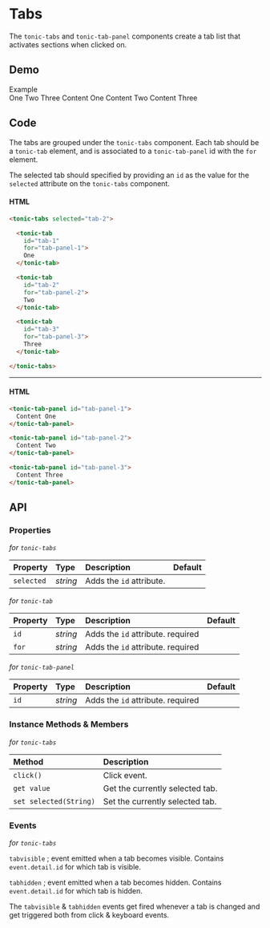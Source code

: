 # Tabs
The `tonic-tabs` and `tonic-tab-panel` components create a tab list that activates sections when clicked on.

## Demo

<div class="example">
  <div class="header">Example</div>
  <div class="content">
    <tonic-tabs selected="tab-2">
      <tonic-tab
        id="tab-1"
        for="tab-panel-1">One</tonic-tab>
      <tonic-tab
        id="tab-2"
        for="tab-panel-2">Two</tonic-tab>
      <tonic-tab
        id="tab-3"
        for="tab-panel-3">Three</tonic-tab>
    </tonic-tabs>
    <tonic-tab-panel id="tab-panel-1">
      Content One
    </tonic-tab-panel>
    <tonic-tab-panel id="tab-panel-2">
      Content Two
    </tonic-tab-panel>
    <tonic-tab-panel id="tab-panel-3">
      Content Three
    </tonic-tab-panel>
  </div>
</div>

## Code

The tabs are grouped under the `tonic-tabs` component. Each tab should be a
`tonic-tab` element, and is associated to a `tonic-tab-panel` id with the
`for` element.

The selected tab should specified by providing an `id` as the value
for the `selected` attribute on the `tonic-tabs` component.

#### HTML
```html
<tonic-tabs selected="tab-2">

  <tonic-tab
    id="tab-1"
    for="tab-panel-1">
    One
  </tonic-tab>

  <tonic-tab
    id="tab-2"
    for="tab-panel-2">
    Two
  </tonic-tab>

  <tonic-tab
    id="tab-3"
    for="tab-panel-3">
    Three
  </tonic-tab>

</tonic-tabs>
```

---

#### HTML

```html
<tonic-tab-panel id="tab-panel-1">
  Content One
</tonic-tab-panel>

<tonic-tab-panel id="tab-panel-2">
  Content Two
</tonic-tab-panel>

<tonic-tab-panel id="tab-panel-3">
  Content Three
</tonic-tab-panel>
```

## API

### Properties

*for `tonic-tabs`*

| Property | Type | Description | Default |
| :--- | :--- | :--- | :--- |
| `selected` | *string* | Adds the `id` attribute. | |

*for `tonic-tab`*

| Property | Type | Description | Default |
| :--- | :--- | :--- | :--- |
| `id` | *string* | Adds the `id` attribute. <span class="req">required</span> | |
| `for` | *string* | Adds the `id` attribute. <span class="req">required</span> | |

*for `tonic-tab-panel`*

| Property | Type | Description | Default |
| :--- | :--- | :--- | :--- |
| `id` | *string* | Adds the `id` attribute. <span class="req">required</span> | |

### Instance Methods & Members

*for `tonic-tabs`*

| Method | Description |
| :--- | :--- |
| `click()` | Click event. |
| `get value` | Get the currently selected tab. |
| `set selected(String)` | Set the currently selected tab. |

### Events

*for `tonic-tabs`*

`tabvisible` ; event emitted when a tab becomes visible. Contains
`event.detail.id` for which tab is visible.

`tabhidden` ; event emitted when a tab becomes hidden. Contains
`event.detail.id` for which tab is hidden.

The `tabvisible` & `tabhidden` events get fired whenever a tab
is changed and get triggered both from click & keyboard events.
